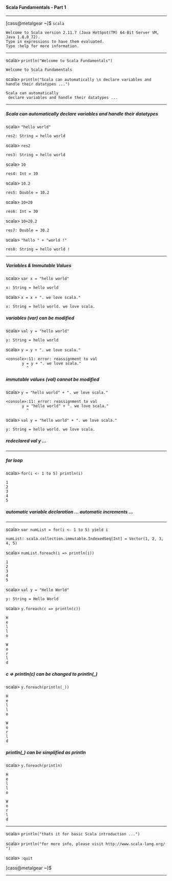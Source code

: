 #### Scala Fundamentals - Part 1

---

[cass@metalgear ~]$ `scala`

```
Welcome to Scala version 2.11.7 (Java HotSpot(TM) 64-Bit Server VM, Java 1.8.0_72).
Type in expressions to have them evaluated.
Type :help for more information.
```

---

scala> `println("Welcome to Scala Fundamentals")`

`Welcome to Scala Fundamentals`

scala> `println("Scala can automatically \n declare variables and handle their datatypes ...")`

```
Scala can automatically
 declare variables and handle their datatypes ...
```

---

##### Scala can automatically declare variables and handle their datatypes

scala> `"hello world"`

`res2: String = hello world`

scala> `res2`

`res3: String = hello world`

scala> `10`

`res4: Int = 10`

scala> `10.2`

`res5: Double = 10.2`

scala> `10+20`

`res6: Int = 30`

scala> `10+20.2`

`res7: Double = 30.2`

scala> `"hello " + "world !"`

`res8: String = hello world !`

---

##### Variables & Immutable Values

scala> `var x = "hello world"`

`x: String = hello world`

scala> `x = x + ". we love scala."`

`x: String = hello world. we love scala.`

##### variables (var) can be modified

scala> `val y = "hello world"`

`y: String = hello world`

scala> `y = y + ". we love scala."`

```
<console>:11: error: reassignment to val
       y = y + ". we love scala."
         ^
```

##### immutable values (val) cannot be modified

scala> `y = "hello world" + ". we love scala."`

```
<console>:11: error: reassignment to val
       y = "hello world" + ". we love scala."
         ^
```

scala> `val y = "hello world" + ". we love scala."`

`y: String = hello world. we love scala.`

##### redeclared val y ...

---

##### for loop

scala> `for(i <- 1 to 5) println(i)`

```
1
2
3
4
5
```

##### automatic variable declaration ... automatic increments ...

---

scala> `var numList = for(i <- 1 to 5) yield i`

`numList: scala.collection.immutable.IndexedSeq[Int] = Vector(1, 2, 3, 4, 5)`

scala> `numList.foreach(i => println(i))`

```
1
2
3
4
5
```

scala> `val y = "Hello World"`

`y: String = Hello World`

scala> `y.foreach(c => println(c))`

```
H
e
l
l
o

W
o
r
l
d
```

##### c => println(c) can be changed to println(_)

scala> `y.foreach(println(_))`

```
H
e
l
l
o

W
o
r
l
d
```

##### println(_) can be simplified as println

scala> `y.foreach(println)`

```
H
e
l
l
o

W
o
r
l
d
```

---

scala> `println("thats it for basic Scala introduction ...")`

scala> `println("for more info, please visit http://www.scala-lang.org/ ")`

scala> `:quit`

[cass@metalgear ~]$

---
